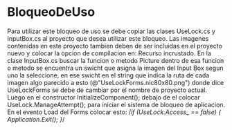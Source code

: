 # BloqueoDeUso
Para utilizar este bloqueo de uso se debe copiar las clases UseLock.cs y InputBox.cs al proyecto que desea utilizar este bloqueo.
Las imagenes contenidas en este proyecto tambien deben de ser incluidas en el proyecto nuevo y colocar la opcion de compilacion en: Recurso incrustado.
En la clase InputBox.cs buscar la funcion o metodo Picture dentro de esa funcion o metodo se encuentra un swicht que asigna la imagen del Input Box segun uno la seleccione, en ese swicht en el string que indica la ruta de cada imagen algo parecido a esto (@"UseLockForms.nic80x80.png") donde dice UseLockForms se debe de cambiar por el nombre de proyecto actual.
Luego en el constructor InitializeComponent(); debajo de el colocar UseLock.ManageAttempt(); para iniciar el sistema de bloqueo de aplicacion. En el evento Load del Forms colocar esto: /*if (UseLock.Access_ == false)
            {
                Application.Exit();
            }*/
